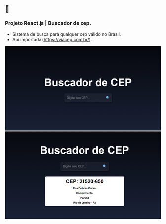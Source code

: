 ## 👋

### Projeto React.js | Buscador de cep.

* Sistema de busca para qualquer cep válido no Brasil.
* Api importada (https://viacep.com.br/).

<img src="/readme/cep1.png"/>

<img src="/readme/cep2.png"/>
